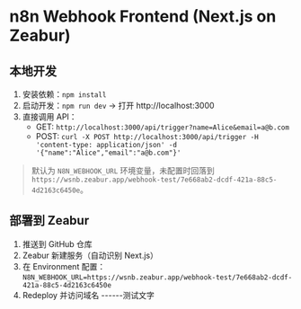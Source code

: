 # n8n Webhook Frontend (Next.js on Zeabur)

## 本地开发
1. 安装依赖：`npm install`
2. 启动开发：`npm run dev` → 打开 http://localhost:3000
3. 直接调用 API：
   - GET: `http://localhost:3000/api/trigger?name=Alice&email=a@b.com`
   - POST: `curl -X POST http://localhost:3000/api/trigger -H 'content-type: application/json' -d '{"name":"Alice","email":"a@b.com"}'`

> 默认为 `N8N_WEBHOOK_URL` 环境变量，未配置时回落到 `https://wsnb.zeabur.app/webhook-test/7e668ab2-dcdf-421a-88c5-4d2163c6450e`。

## 部署到 Zeabur
1. 推送到 GitHub 仓库
2. Zeabur 新建服务（自动识别 Next.js）
3. 在 Environment 配置：`N8N_WEBHOOK_URL=https://wsnb.zeabur.app/webhook-test/7e668ab2-dcdf-421a-88c5-4d2163c6450e`
4. Redeploy 并访问域名
------测试文字